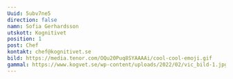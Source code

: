 ```yaml
---
Uuid: 5ubv7ne5
direction: false
namn: Sofia Gerhardsson
utskott: Kognitivet
position: 1
post: Chef
kontakt: chef@kognitivet.se
bild: https://media.tenor.com/OQu20Puq8SYAAAAi/cool-cool-emoji.gif 
gammal: https://www.kogvet.se/wp-content/uploads/2022/02/vic_bild-1.jpg
---
```

